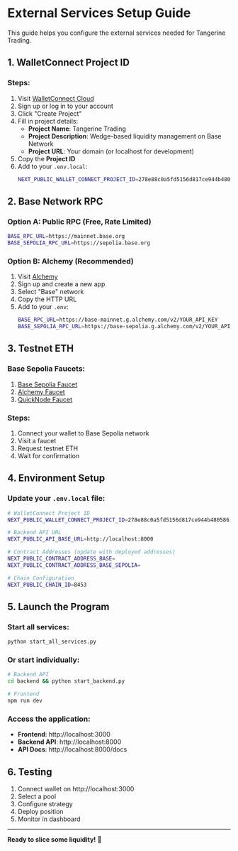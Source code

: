 # External Services Setup Guide

This guide helps you configure the external services needed for Tangerine Trading.

## 1. WalletConnect Project ID

### Steps:
1. Visit [WalletConnect Cloud](https://cloud.walletconnect.com/)
2. Sign up or log in to your account
3. Click "Create Project"
4. Fill in project details:
   - **Project Name**: Tangerine Trading
   - **Project Description**: Wedge-based liquidity management on Base Network
   - **Project URL**: Your domain (or localhost for development)
5. Copy the **Project ID**
6. Add to your `.env.local`:
   ```bash
   NEXT_PUBLIC_WALLET_CONNECT_PROJECT_ID=278e88c0a5fd5156d817ce944b480586
   ```

## 2. Base Network RPC

### Option A: Public RPC (Free, Rate Limited)
```bash
BASE_RPC_URL=https://mainnet.base.org
BASE_SEPOLIA_RPC_URL=https://sepolia.base.org
```

### Option B: Alchemy (Recommended)
1. Visit [Alchemy](https://www.alchemy.com/)
2. Sign up and create a new app
3. Select "Base" network
4. Copy the HTTP URL
5. Add to your `.env`:
   ```bash
   BASE_RPC_URL=https://base-mainnet.g.alchemy.com/v2/YOUR_API_KEY
   BASE_SEPOLIA_RPC_URL=https://base-sepolia.g.alchemy.com/v2/YOUR_API_KEY
   ```

## 3. Testnet ETH

### Base Sepolia Faucets:
1. [Base Sepolia Faucet](https://faucet.circle.com/)
2. [Alchemy Faucet](https://sepoliafaucet.com/)
3. [QuickNode Faucet](https://faucet.quicknode.com/base/sepolia)

### Steps:
1. Connect your wallet to Base Sepolia network
2. Visit a faucet
3. Request testnet ETH
4. Wait for confirmation

## 4. Environment Setup

### Update your `.env.local` file:
```bash
# WalletConnect Project ID
NEXT_PUBLIC_WALLET_CONNECT_PROJECT_ID=278e88c0a5fd5156d817ce944b480586

# Backend API URL
NEXT_PUBLIC_API_BASE_URL=http://localhost:8000

# Contract Addresses (update with deployed addresses)
NEXT_PUBLIC_CONTRACT_ADDRESS_BASE=
NEXT_PUBLIC_CONTRACT_ADDRESS_BASE_SEPOLIA=

# Chain Configuration
NEXT_PUBLIC_CHAIN_ID=8453
```

## 5. Launch the Program

### Start all services:
```bash
python start_all_services.py
```

### Or start individually:
```bash
# Backend API
cd backend && python start_backend.py

# Frontend
npm run dev
```

### Access the application:
- **Frontend**: http://localhost:3000
- **Backend API**: http://localhost:8000
- **API Docs**: http://localhost:8000/docs

## 6. Testing

1. Connect wallet on http://localhost:3000
2. Select a pool
3. Configure strategy
4. Deploy position
5. Monitor in dashboard

---

**Ready to slice some liquidity!** 🍊
